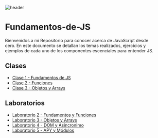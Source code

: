 ![header](https://oracle-devrel.github.io/devo-image-repository/seo-thumbnails/JavaScript---Thumbnail-1200-x-630.jpg)

# Fundamentos-de-JS
Bienvenidos a mi Repositorio para conocer acerca de JavaScript desde cero.
En este documento se detallan los temas realizados, ejercicios y ejemplos de cada uno de los componentes escenciales para entender JS.

## Clases

- [Clase 1 - Fundamentos de JS](https://github.com/bryandelgado99/Fundamentos-de-JS/blob/main/02_fundamentos.js)
- [Clase 2 - Funciones](https://github.com/bryandelgado99/Fundamentos-de-JS/blob/main/03_funciones.js)
- [Clase 3 - Objetos y Arrays]()

## Laboratorios
- [Laboratorio 2 - Fundamentos y Funciones](https://github.com/bryandelgado99/Fundamentos-de-JS/blob/82bc307a4460c37a3c34c0dac62957acf4930148/Laboratorio%202%20-%20Fundamentos%20y%20Funciones.js)
- [Laboratorio 3 - Objetos y Arrays](https://github.com/bryandelgado99/Fundamentos-de-JS/tree/objetos-arreglos)
- [Laboratorio 4 - DOM y Asincronimo](https://github.com/bryandelgado99/Fundamentos-de-JS/blob/dom-y-async)
- [Laboratorio 5 - APY y Módulos](https://github.com/bryandelgado99/Fundamentos-de-JS/blob/dom-y-async)
